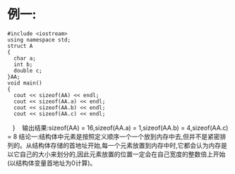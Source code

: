 # 例一:
    #include <iostream>
    using namespace std;
    struct A
    {
      char a;
      int b;
      double c;
    }AA;
    void main()
    {
      cout << sizeof(AA) << endl;
      cout << sizeof(AA.a) << endl;
      cout << sizeof(AA.b) << endl;
      cout << sizeof(AA.c) << endl;
    }
    输出结果:sizeof(AA) = 16,sizeof(AA.a) = 1,sizeof(AA.b) = 4,sizeof(AA.c) = 8
结论一:结构体中元素是按照定义顺序一个一个放到内存中去,但并不是紧密排列的。从结构体存储的首地址开始,每一个元素放置到内存中时,它都会认为内存是以它自己的大小来划分的,因此元素放置的位置一定会在自己宽度的整数倍上开始(以结构体变量首地址为0计算)。    
